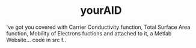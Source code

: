 <h1 align="center"> yourAID </h1>
've got you covered with Carrier Conductivity function, Total Surface Area function, Mobility of Electrons fuctions and attached to it, a Metlab Website...
code in src f..
